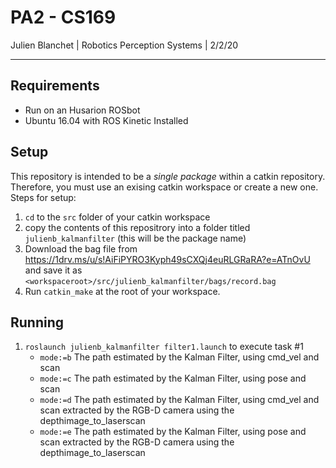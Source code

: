 # PA2 - CS169
Julien Blanchet | Robotics Perception Systems | 2/2/20

<hr>

## Requirements
* Run on an Husarion ROSbot
* Ubuntu 16.04 with ROS Kinetic Installed

## Setup

This repository is intended to be a *single package* within a catkin repository. Therefore, you must use an exising catkin workspace or create a new one. Steps for setup:

1. `cd` to the `src` folder of your catkin workspace
1. copy the contents of this repositrory into a folder titled `julienb_kalmanfilter` (this will be the package name)
1. Download the bag file from https://1drv.ms/u/s!AiFiPYRO3Kyph49sCXQj4euRLGRaRA?e=ATnOvU and save it as `<workspaceroot>/src/julienb_kalmanfilter/bags/record.bag`
1. Run `catkin_make` at the root of your workspace.

## Running
1. `roslaunch julienb_kalmanfilter filter1.launch` to execute task #1
    * `mode:=b` The path estimated by the Kalman Filter, using cmd_vel and scan
    * `mode:=c` The path estimated by the Kalman Filter, using pose and scan
    * `mode:=d` The path estimated by the Kalman Filter, using cmd_vel
and scan extracted by the RGB-D camera using the depthimage_to_laserscan
    * `mode:=e` The path estimated by the Kalman Filter, using pose and
scan extracted by the RGB-D camera using the depthimage_to_laserscan